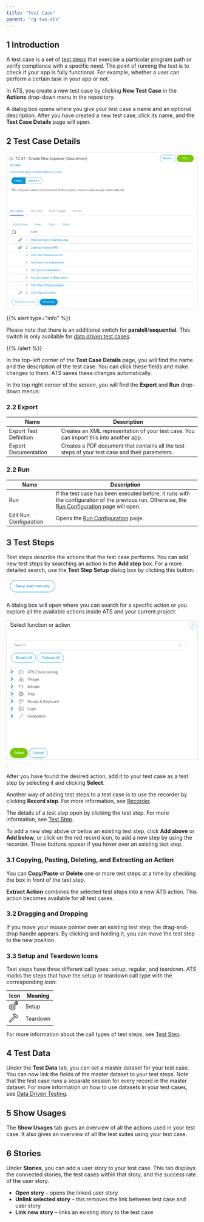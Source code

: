 ```yaml
---
title: "Test Case"
parent: "rg-two-ats"
---
```


## 1 Introduction

A test case is a set of [test steps](rg-two-test-step) that exercise a particular program path or verify compliance with a specific need. The point of running the test is to check if your app is fully functional. For example, whether a user can perform a certain task in your app or not.

In ATS, you create a new test case by clicking **New Test Case** in the **Actions** drop-down menu in the repository.

A dialog box opens where you give your test case a name and an optional description. After you have created a new test case, click its name, and the **Test Case Details** page will open.

## 2 Test Case Details

![](attachments/rg-two-test/testcase-details.png)

{{% alert type="info" %}}

Please note that there is an additional switch for **paralell**/**sequential**. This switch is only available for [data driven test cases](rg-two-test-data).

{{% /alert %}}

In the top-left corner of the **Test Case Details** page, you will find the name and the description of the test case. You can click these fields and make changes to them. ATS saves these changes automatically.

In the top right corner of the screen, you will find the **Export** and **Run** drop-down menus:

### 2.2 Export

| Name                   | Description                              |
| ---------------------- | ---------------------------------------- |
| Export Test Definition | Creates an XML representation of your test case. You can import this into another app. |
| Export Documentation | Creates a PDF document that contains all the test steps of your test case and their parameters. |

### 2.2 Run

| Name                   | Description                              |
| ---------------------- | ---------------------------------------- |
| Run                    | If the test case has been executed before, it runs with the configuration of the previous run. Otherwise, the [Run Configuration](rg-two-test-run) page will open. |
| Edit Run Configuration | Opens the [Run Configuration](rg-two-test-run) page. |

## 3 Test Steps

Test steps describe the actions that the test case performs. You can add new test steps by searching an action in the **Add step** box. For a more detailed search, use the **Test Step Setup** dialog box by clicking this button:

![](attachments/rg-two-test/search-button.png)

A dialog box will open where you can search for a specific action or you explore all the available actions inside ATS and your current project:

![](attachments/rg-two-test/select-function-action.png).

After you have found the desired action, add it to your test case as a test step by selecting it and clicking **Select**.

Another way of adding test steps to a test case is to use the recorder by clicking **Record step**. For more information, see [Recorder](rg-two-recorder).

The details of a test step open by clicking the test step. For more information, see [Test Step](rg-two-test-step).

To add a new step above or below an existing test step, click **Add above** or **Add below**, or click on the red record icon, to add a new step by using the recorder. These buttons appear if you hover over an existing test step.

### 3.1 Copying, Pasting, Deleting, and  Extracting an Action

You can **Copy/Paste** or **Delete** one or more test steps at a time by checking the box in front of the test step.

**Extract Action** combines the selected test steps into a new ATS action. This action becomes available for all test cases.

### 3.2 Dragging and Dropping

If you move your mouse pointer over an existing test step, the drag-and-drop handle appears. By clicking and holding it, you can move the test step to the new position.

### 3.3 Setup and Teardown Icons

Test steps have three different call types: setup, regular, and teardown. ATS marks the steps that have the setup or teardown call type with the corresponding icon:

| Icon                                     | Meaning  |
| ---------------------------------------- | -------- |
| ![](attachments/rg-two-test/setting-gears-2.png) | Setup    |
| ![](attachments/rg-two-test/hammer-2.png)       | Teardown |

For more information about the call types of test steps, see [Test Step](rg-two-test-step).

## 4 Test Data

Under the **Test Data** tab, you can set a master dataset for your test case. You can now link the fields of the master dataset to your test steps. Note that the test case runs a separate session for every record in the master dataset. For more information on how to use datasets in your test cases, see [Data Driven Testing](rg-two-test-data).

## 5 Show Usages

The **Show Usages** tab gives an overview of all the actions used in your test case. It also gives an overview of all the test suites using your test case.

## 6 Stories

Under **Stories**, you can add a user story to your test case. This tab displays the connected stories, the test cases within that story, and the success rate of the user story.

* **Open story** – opens the linked user story
* **Unlink selected story** – this removes the link between test case and user story
* **Link new story** – links an existing story to the test case
